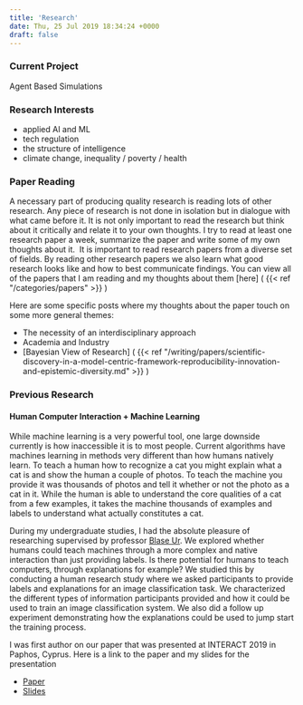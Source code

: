 ```yaml
---
title: 'Research'
date: Thu, 25 Jul 2019 18:34:24 +0000
draft: false
---
```


### Current Project

Agent Based Simulations

### Research Interests

* applied AI and ML
* tech regulation
* the structure of intelligence
* climate change, inequality / poverty / health

### Paper Reading

A necessary part of producing quality research is reading lots of other research. Any piece of research is not done in isolation but in dialogue with what came before it. It is not only important to read the research but think about it critically and relate it to your own thoughts. I try to read at least one research paper a week, summarize the paper and write some of my own thoughts about it.  It is important to read research papers from a diverse set of fields. By reading other research papers we also learn what good research looks like and how to best communicate findings. You can view all of the papers that I am reading and my thoughts about them [here]
(
{{< ref  "/categories/papers"  >}} )

Here are some specific posts where my thoughts about the paper touch on some more general themes:

* The necessity of an interdisciplinary approach
* Academia and Industry
* [Bayesian View of Research] (
                {{< ref  "/writing/papers/scientific-discovery-in-a-model-centric-framework-reproducibility-innovation-and-epistemic-diversity.md"  >}} )

### Previous Research

#### Human Computer Interaction + Machine Learning

While machine learning is a very powerful tool, one large downside currently is how inaccessible it is to most people. Current algorithms have machines learning in methods very different than how humans natively learn. To teach a human how to recognize a cat you might explain what a cat is and show the human a couple of photos. To teach the machine you provide it was thousands of photos and tell it whether or not the photo as a cat in it. While the human is able to understand the core qualities of a cat from a few examples, it takes the machine thousands of examples and labels to understand what actually constitutes a cat.

During my undergraduate studies, I had the absolute pleasure of researching supervised by professor [Blase Ur](https://www.blaseur.com/). We explored whether humans could teach machines through a more complex and native interaction than just providing labels. Is there potential for humans to teach computers, through explanations for example? We studied this by conducting a human research study where we asked participants to provide labels and explanations for an image classification task. We characterized the different types of information participants provided and how it could be used to train an image classification system. We also did a follow up experiment demonstrating how the explanations could be used to jump start the training process.

I was first author on our paper that was presented at INTERACT 2019 in Paphos, Cyprus. Here is a link to the paper and my slides for the presentation

- [Paper](https://www.blaseur.com/papers/hciml-interact19.pdf)
- [Slides](https://docs.google.com/presentation/d/15xa1brGV56HIsfpYsg8ZHMsHUWOyDnr5Odh8jo05kFI/edit?usp=sharing)


